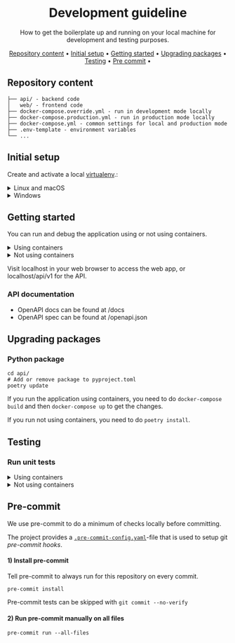 <!-- markdownlint-configure-file {
  "MD013": {
    "code_blocks": false,
    "tables": false
  },
  "MD033": false,
  "MD041": false
} -->

<div align="center">

# Development guideline

How to get the boilerplate up and running on your local machine for development and testing purposes.

[Repository content](#repository-content) •
[Initial setup](#initial-setup) •
[Getting started](#getting-started) •
[Upgrading packages](#upgrading-packages) •
[Testing](#testing) •
[Pre commit](#pre-commit) •

</div>

## Repository content

```
├── api/ - backend code
│   web/ - frontend code
├── docker-compose.override.yml - run in development mode locally
├── docker-compose.production.yml - run in production mode locally
├── docker-compose.yml - common settings for local and production mode
├── .env-template - environment variables
└── ...
```

## Initial setup

Create and activate a local [virtualenv](https://pytr.readthedocs.io/tr/latest/tutorial/venv.html).:

<details>
<summary>Linux and macOS</summary>

```shell
cd api/  
python3 -m venv .venv  
source .venv/bin/activate  
```
</details>

<details>
<summary>Windows</summary>

```shell
cd api
python3 -m venv venv  
.\venv\Scripts\Activate.ps1  
pip install --upgrade pip  
```

</details>

## Getting started

You can run and debug the application using or not using containers.


<details>
<summary>Using containers</summary>

```shell
docker-compose up
```

The web app will be served at http://localhost.

</details>

<details>
<summary>Not using containers</summary>

First activate local venv.

Install poetry and dependencies:

```shell
pip install poetry
poetry config virtualenvs.create false  # poetry should not create venv
poetry install  
```

Run backend app.py with Uvicorn:

```shell
cd api/src/  # go to the location of app.py
uvicorn app:create_app --reload
```

</details>

Visit localhost in your web browser to access the web app, or localhost/api/v1 for the API.

### API documentation

- OpenAPI docs can be found at /docs
- OpenAPI spec can be found at /openapi.json

## Upgrading packages

### Python package

```shell
cd api/
# Add or remove package to pyproject.toml
poetry update
```

If you run the application using containers, you need to do `docker-compose build` and then `docker-compose up` to get the changes.

If you run not using containers, you need to do `poetry install`.

## Testing

### Run unit tests

<details>
<summary>Using containers</summary>

```shell
docker-compose run --rm api pytest
docker-compose run --rm web yarn test
```

</details>

<details>
<summary>Not using containers</summary>

```shell
cd api/
pytest
cd web/
yarn test
```

</details>

## Pre-commit

We use pre-commit to do a minimum of checks locally before committing.

The project provides a [`.pre-commit-config.yaml`](.pre-commit-config.yaml)-file that is used to setup git _pre-commit hooks_.

#### 1) Install pre-commit

Tell pre-commit to always run for this repository on every commit.

```shell
pre-commit install 
```
Pre-commit tests can be skipped with `git commit --no-verify`

#### 2) Run pre-commit manually on all files

```shell
pre-commit run --all-files
```